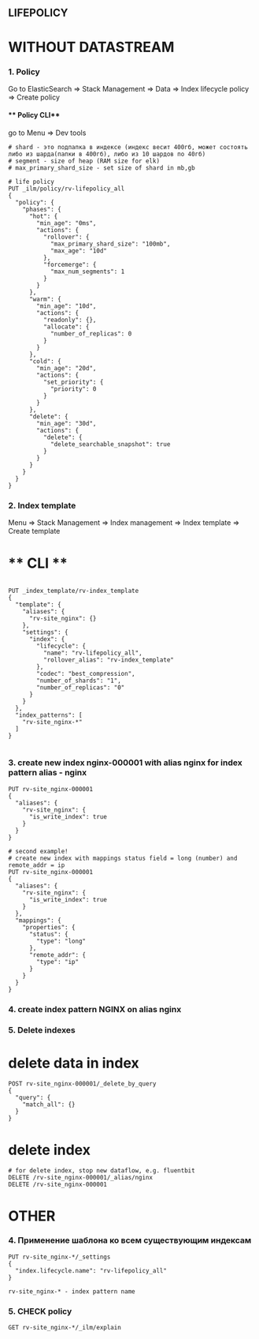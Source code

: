## LIFEPOLICY


# WITHOUT DATASTREAM
### 1. Policy
Go to ElasticSearch => Stack Management => Data => Index lifecycle policy => Create policy

#### ** Policy CLI**
go to Menu => Dev tools
```
# shard - это подпапка в индексе (индекс весит 400гб, может состоять либо из шарда(папки в 400гб), либо из 10 шардов по 40гб)
# segment - size of heap (RAM size for elk)
# max_primary_shard_size - set size of shard in mb,gb

# life policy
PUT _ilm/policy/rv-lifepolicy_all
{
  "policy": {
    "phases": {
      "hot": {
        "min_age": "0ms",
        "actions": {
          "rollover": {
            "max_primary_shard_size": "100mb",
            "max_age": "10d"
          },
          "forcemerge": {
            "max_num_segments": 1
          }
        }
      },
      "warm": {
        "min_age": "10d",
        "actions": {
          "readonly": {},
          "allocate": {
            "number_of_replicas": 0
          }
        }
      },
      "cold": {
        "min_age": "20d",
        "actions": {
          "set_priority": {
            "priority": 0
          }
        }
      },
      "delete": {
        "min_age": "30d",
        "actions": {
          "delete": {
            "delete_searchable_snapshot": true
          }
        }
      }
    }
  }
}
```
### 2. Index template
Menu => Stack Management => Index management => Index template => Create template
# ** CLI **
```

PUT _index_template/rv-index_template
{
  "template": {
    "aliases": {
      "rv-site_nginx": {}
    },
    "settings": {
      "index": {
        "lifecycle": {
          "name": "rv-lifepolicy_all",
          "rollover_alias": "rv-index_template"
        },
        "codec": "best_compression",
        "number_of_shards": "1",
        "number_of_replicas": "0"
      }
    }
  },
  "index_patterns": [
    "rv-site_nginx-*"
  ]
}


```

### 3. create new index nginx-000001 with alias nginx for index pattern alias - nginx
```
PUT rv-site_nginx-000001
{
  "aliases": {
    "rv-site_nginx": {
      "is_write_index": true
    }
  }
}

# second example!
# create new index with mappings status field = long (number) and remote_addr = ip
PUT rv-site_nginx-000001
{
  "aliases": {
    "rv-site_nginx": {
      "is_write_index": true
    }
  },
  "mappings": {
    "properties": {
      "status": {
        "type": "long"
      },
      "remote_addr": {
        "type": "ip"
      }
    }
  }
}
```
### 4. create index pattern NGINX on alias nginx


### 5. Delete indexes
# delete data in index
```
POST rv-site_nginx-000001/_delete_by_query
{
  "query": {
    "match_all": {}
  }
}
```
# delete index
```
# for delete index, stop new dataflow, e.g. fluentbit
DELETE /rv-site_nginx-000001/_alias/nginx
DELETE /rv-site_nginx-000001

```

# OTHER
### 4. Применение шаблона ко всем существующим индексам
```
PUT rv-site_nginx-*/_settings
{
  "index.lifecycle.name": "rv-lifepolicy_all" 
}

rv-site_nginx-* - index pattern name
```
### 5. CHECK policy
```
GET rv-site_nginx-*/_ilm/explain
```
